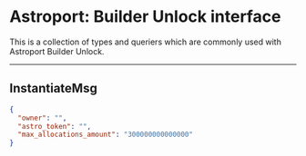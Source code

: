 # Astroport: Builder Unlock interface

This is a collection of types and queriers which are commonly used with Astroport Builder Unlock.

---

## InstantiateMsg

```json
{
  "owner": "",
  "astro_token": "",
  "max_allocations_amount": "300000000000000"
}
```
